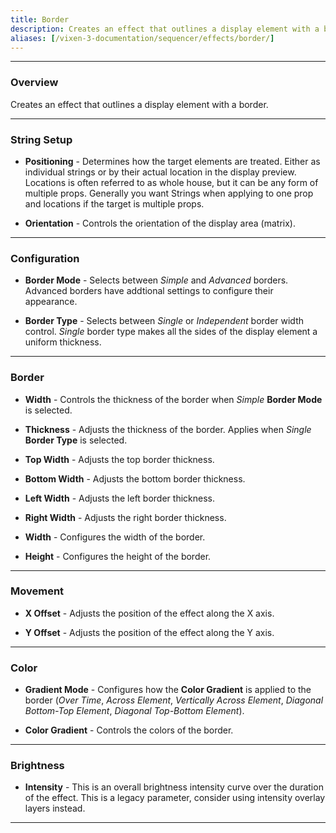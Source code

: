 ```yaml
---
title: Border
description: Creates an effect that outlines a display element with a border.
aliases: [/vixen-3-documentation/sequencer/effects/border/]
---
```


---

### Overview

Creates an effect that outlines a display element with a border.

---

### String Setup

  * **Positioning** - Determines how the target elements are treated.  Either as individual strings or by their actual location in the display preview.
                      Locations is often referred to as whole house, but it can be any form of multiple props. 
                      Generally you want Strings when applying to one prop and locations if the target is multiple props.
  
  * **Orientation** - Controls the orientation of the display area (matrix).

---

### Configuration

* **Border Mode** - Selects between _Simple_ and _Advanced_ borders.  Advanced borders have addtional settings to configure their appearance.

* **Border Type** - Selects between _Single_ or _Independent_ border width control.  _Single_ border type makes all the sides of the display element a uniform thickness.

---

### Border

* **Width** - Controls the thickness of the border when _Simple_ **Border Mode** is selected.

* **Thickness** - Adjusts the thickness of the border.  Applies when _Single_ **Border Type** is selected.

* **Top Width** - Adjusts the top border thickness.

* **Bottom Width** - Adjusts the bottom border thickness.

* **Left Width** - Adjusts the left border thickness.

* **Right Width** - Adjusts the right border thickness.

* **Width** - Configures the width of the border. 

* **Height** - Configures the height of the border.

---

### Movement

* **X Offset** - Adjusts the position of the effect along the X axis.

* **Y Offset** - Adjusts the position of the effect along the Y axis.

---

### Color

* **Gradient Mode** - Configures how the **Color Gradient** is applied to the border
                      (_Over Time_, _Across Element_, _Vertically Across Element_, _Diagonal Bottom-Top Element_, _Diagonal Top-Bottom Element_).

* **Color Gradient** - Controls the colors of the border.

---

### Brightness

* **Intensity** - This is an overall brightness intensity curve over the duration of the effect.
                  This is a legacy parameter, consider using intensity overlay layers instead.

---

